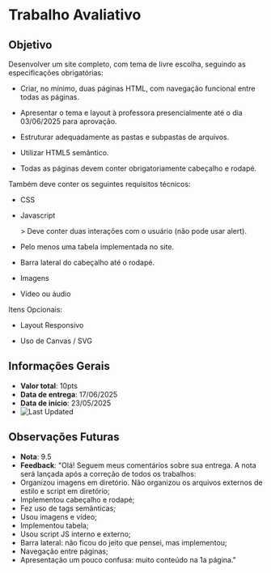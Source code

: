# Trabalho Avaliativo
## Objetivo

Desenvolver um site completo, com tema de livre escolha, seguindo as especificações obrigatórias:

* Criar, no mínimo, duas páginas HTML, com navegação funcional entre todas as páginas.

* Apresentar o tema e layout à professora presencialmente até o dia 03/06/2025 para aprovação.

* Estruturar adequadamente as pastas e subpastas de arquivos.

* Utilizar HTML5 semântico.

* Todas as páginas devem conter obrigatoriamente cabeçalho e rodapé.


Também deve conter os seguintes requisitos técnicos:

* CSS

* Javascript

     \> Deve conter duas interações com o usuário (não pode usar alert).

* Pelo menos uma tabela implementada no site.

* Barra lateral do cabeçalho até o rodapé.

* Imagens

* Vídeo ou áudio

Itens Opcionais:

* Layout Responsivo

* Uso de Canvas / SVG

## Informações Gerais

- **Valor total**: 10pts
- **Data de entrega**: 17/06/2025
- **Data de início**: 23/05/2025
- ![Last Updated](https://img.shields.io/github/last-commit/minesweeper1989/AV2-CAW)

## Observações Futuras
- **Nota**: 9.5
- **Feedback**: "Olá! Seguem meus comentários sobre sua entrega. A nota será lançada após a correção de todos os trabalhos:
- Organizou imagens em diretório. Não organizou os arquivos externos de estilo e script em diretório;
- Implementou cabeçalho e rodapé;
- Fez uso de tags semânticas;
- Usou imagens e vídeo;
- Implementou tabela;
- Usou script JS interno e externo;
- Barra lateral: não ficou do jeito que pensei, mas implementou;
- Navegação entre páginas;
- Apresentação um pouco confusa: muito conteúdo na 1a página."

